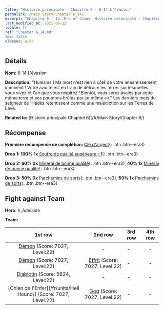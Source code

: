 ```yaml
---
title: "Histoire principale - Chapitre 6 - 6-14 L'évasion"
permalink: /Main Story/Chapter 6_14/
excerpt: "Chapitre 6 - 14. Era of Chaos  Histoire principale - Chapitre 6_14. 6-14 L'évasion"
last_modified_at: 2021-06-22
locale: fr
ref: "Chapter 6_14.md"
toc: false
classes: wide
---
```


## Détails

 **Nom:** 6-14 L'évasion

 **Description:** \"Humains ! Ma mort n'est rien à côté de votre anéantissement imminent ! Votre avidité est en train de détruire les terres sur lesquelles vous vivez et l'air que vous respirez ! Bientôt, vous serez avalés par cette même terre et vos poumons brûlés par ce même air.\" Les derniers mots du seigneur de 'Hadès retentissent comme une malédiction sur les Terres de Lave.

 **Related to:** [Histoire principale Chapitre 6](/fr/Main Story/Chapter 6/)

## Récompense

 **Première récompense de complétion:** [Clé d'argent](/ItemsFR/con_693/){: .btn .btn--era3}

 **Drop 1:** **100% 1x** [Soufre de qualité supérieure +1](/ItemsFR/mat_22/){: .btn .btn--era3}

 **Drop 2:** **60% 0x** [Minerai de bonne qualité](/ItemsFR/mat_12/){: .btn .btn--era3}, **40% 1x** [Minerai de bonne qualité](/ItemsFR/mat_12/){: .btn .btn--era3}

 **Drop 3:** **50% 0x** [Parchemins de sorts](/ItemsFR/con_694/){: .btn .btn--era3}, **50% 1x** [Parchemins de sorts](/ItemsFR/con_694/){: .btn .btn--era3}


## Fight against Team
 **Hero:** h_Adelaide

 **Team:**


  | 1st row | 2nd row | 3rd row | 4th row |
  |:----:|:----:|:----|:----:|
  | [Démon](/fr/units/Demon/) (Score: 7027, Level:22)  | - | - | - |
  | [Démon](/fr/units/Demon/) (Score: 7027, Level:22)  | [Effrit](/fr/units/Efreeti/) (Score: 7027, Level:22)  | - | - |
  | [Diablotin](/fr/units/Imp/) (Score: 5624, Level:22)  | - | - | - |
  | [Chien de l'Enfer](/fr/units/Hell Hound/) (Score: 7027, Level:22)  | [Gog](/fr/units/Gog/) (Score: 7027, Level:22)  | - | - |


